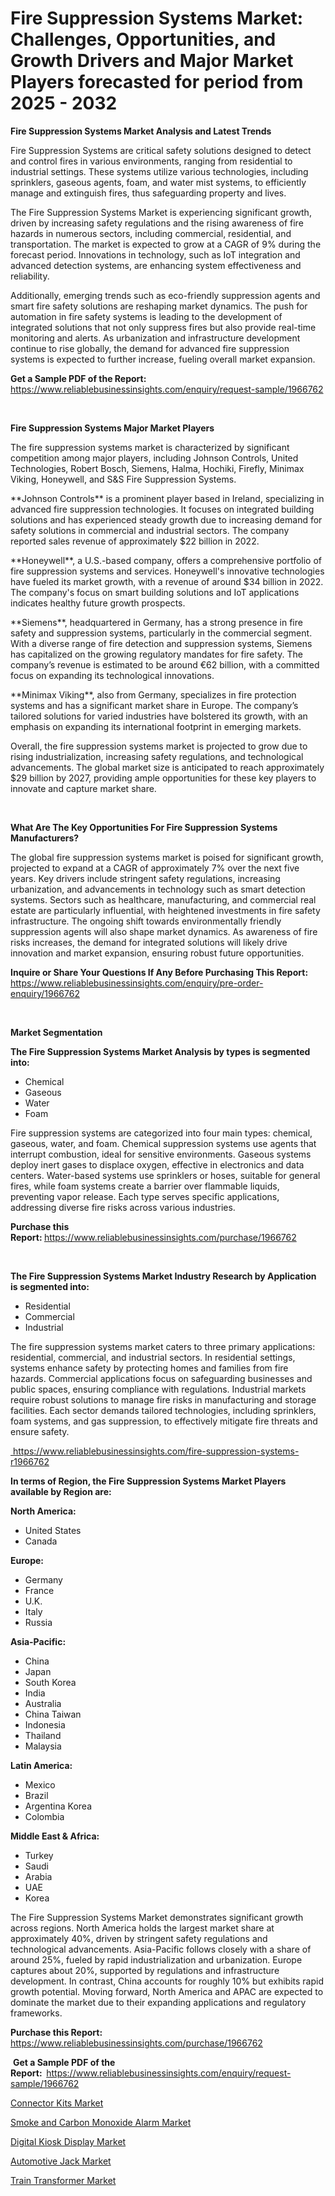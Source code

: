<p><h1>Fire Suppression Systems Market: Challenges, Opportunities, and Growth Drivers and Major Market Players forecasted for period from 2025 - 2032</h1></p><p><strong>Fire Suppression Systems Market Analysis and Latest Trends</strong></p>
<p><p>Fire Suppression Systems are critical safety solutions designed to detect and control fires in various environments, ranging from residential to industrial settings. These systems utilize various technologies, including sprinklers, gaseous agents, foam, and water mist systems, to efficiently manage and extinguish fires, thus safeguarding property and lives.</p><p>The Fire Suppression Systems Market is experiencing significant growth, driven by increasing safety regulations and the rising awareness of fire hazards in numerous sectors, including commercial, residential, and transportation. The market is expected to grow at a CAGR of 9% during the forecast period. Innovations in technology, such as IoT integration and advanced detection systems, are enhancing system effectiveness and reliability. </p><p>Additionally, emerging trends such as eco-friendly suppression agents and smart fire safety solutions are reshaping market dynamics. The push for automation in fire safety systems is leading to the development of integrated solutions that not only suppress fires but also provide real-time monitoring and alerts. As urbanization and infrastructure development continue to rise globally, the demand for advanced fire suppression systems is expected to further increase, fueling overall market expansion.</p></p>
<p><strong>Get a Sample PDF of the Report:&nbsp;</strong> <a href="https://www.reliablebusinessinsights.com/enquiry/request-sample/1966762?utm_campaign=62&utm_medium=2&utm_source=Github&utm_content=ia&utm_term=10042025&utm_id=fire-suppression-systems">https://www.reliablebusinessinsights.com/enquiry/request-sample/1966762</a></p>
<p>&nbsp;</p>
<p><strong>Fire Suppression Systems Major Market Players</strong></p>
<p><p>The fire suppression systems market is characterized by significant competition among major players, including Johnson Controls, United Technologies, Robert Bosch, Siemens, Halma, Hochiki, Firefly, Minimax Viking, Honeywell, and S&S Fire Suppression Systems. </p><p>**Johnson Controls** is a prominent player based in Ireland, specializing in advanced fire suppression technologies. It focuses on integrated building solutions and has experienced steady growth due to increasing demand for safety solutions in commercial and industrial sectors. The company reported sales revenue of approximately $22 billion in 2022.</p><p>**Honeywell**, a U.S.-based company, offers a comprehensive portfolio of fire suppression systems and services. Honeywell's innovative technologies have fueled its market growth, with a revenue of around $34 billion in 2022. The company's focus on smart building solutions and IoT applications indicates healthy future growth prospects.</p><p>**Siemens**, headquartered in Germany, has a strong presence in fire safety and suppression systems, particularly in the commercial segment. With a diverse range of fire detection and suppression systems, Siemens has capitalized on the growing regulatory mandates for fire safety. The company’s revenue is estimated to be around €62 billion, with a committed focus on expanding its technological innovations.</p><p>**Minimax Viking**, also from Germany, specializes in fire protection systems and has a significant market share in Europe. The company’s tailored solutions for varied industries have bolstered its growth, with an emphasis on expanding its international footprint in emerging markets.</p><p>Overall, the fire suppression systems market is projected to grow due to rising industrialization, increasing safety regulations, and technological advancements. The global market size is anticipated to reach approximately $29 billion by 2027, providing ample opportunities for these key players to innovate and capture market share.</p></p>
<p>&nbsp;</p>
<p><strong>What Are The Key Opportunities For Fire Suppression Systems Manufacturers?</strong></p>
<p><p>The global fire suppression systems market is poised for significant growth, projected to expand at a CAGR of approximately 7% over the next five years. Key drivers include stringent safety regulations, increasing urbanization, and advancements in technology such as smart detection systems. Sectors such as healthcare, manufacturing, and commercial real estate are particularly influential, with heightened investments in fire safety infrastructure. The ongoing shift towards environmentally friendly suppression agents will also shape market dynamics. As awareness of fire risks increases, the demand for integrated solutions will likely drive innovation and market expansion, ensuring robust future opportunities.</p></p>
<p><strong>Inquire or Share Your Questions If Any Before Purchasing This Report:</strong> <a href="https://www.reliablebusinessinsights.com/enquiry/pre-order-enquiry/1966762?utm_campaign=62&utm_medium=2&utm_source=Github&utm_content=ia&utm_term=10042025&utm_id=fire-suppression-systems">https://www.reliablebusinessinsights.com/enquiry/pre-order-enquiry/1966762</a></p>
<p>&nbsp;</p>
<p><strong>Market Segmentation</strong></p>
<p><strong>The Fire Suppression Systems Market Analysis by types is segmented into:</strong></p>
<p><ul><li>Chemical</li><li>Gaseous</li><li>Water</li><li>Foam</li></ul></p>
<p><p>Fire suppression systems are categorized into four main types: chemical, gaseous, water, and foam. Chemical suppression systems use agents that interrupt combustion, ideal for sensitive environments. Gaseous systems deploy inert gases to displace oxygen, effective in electronics and data centers. Water-based systems use sprinklers or hoses, suitable for general fires, while foam systems create a barrier over flammable liquids, preventing vapor release. Each type serves specific applications, addressing diverse fire risks across various industries.</p></p>
<p><strong>Purchase this Report:&nbsp;</strong><a href="https://www.reliablebusinessinsights.com/purchase/1966762?utm_campaign=62&utm_medium=2&utm_source=Github&utm_content=ia&utm_term=10042025&utm_id=fire-suppression-systems">https://www.reliablebusinessinsights.com/purchase/1966762</a></p>
<p>&nbsp;</p>
<p><strong>The Fire Suppression Systems Market Industry Research by Application is segmented into:</strong></p>
<p><ul><li>Residential</li><li>Commercial</li><li>Industrial</li></ul></p>
<p><p>The fire suppression systems market caters to three primary applications: residential, commercial, and industrial sectors. In residential settings, systems enhance safety by protecting homes and families from fire hazards. Commercial applications focus on safeguarding businesses and public spaces, ensuring compliance with regulations. Industrial markets require robust solutions to manage fire risks in manufacturing and storage facilities. Each sector demands tailored technologies, including sprinklers, foam systems, and gas suppression, to effectively mitigate fire threats and ensure safety.</p></p>
<p><a href="https://www.reliablebusinessinsights.com/fire-suppression-systems-r1966762?utm_campaign=62&utm_medium=2&utm_source=Github&utm_content=ia&utm_term=10042025&utm_id=fire-suppression-systems">&nbsp;https://www.reliablebusinessinsights.com/fire-suppression-systems-r1966762</a></p>
<p><strong>In terms of Region, the Fire Suppression Systems Market Players available by Region are:</strong></p>
<p>
    <p> <strong> North America: </strong>
        <ul>
            <li>United States</li>
            <li>Canada</li>
        </ul>
        </p> 
    <p> <strong> Europe: </strong>
        <ul>
            <li>Germany</li>
            <li>France</li>
            <li>U.K.</li>
            <li>Italy</li>
            <li>Russia</li>
        </ul>
        </p> 
    <p> <strong> Asia-Pacific: </strong>
        <ul>
            <li>China</li>
            <li>Japan</li>
            <li>South Korea</li>
            <li>India</li>
            <li>Australia</li>
            <li>China Taiwan</li>
            <li>Indonesia</li>
            <li>Thailand</li>
            <li>Malaysia</li>
        </ul>
        </p> 
    <p> <strong> Latin America: </strong>
        <ul>
            <li>Mexico</li>
            <li>Brazil</li>
            <li>Argentina Korea</li>
            <li>Colombia</li>
        </ul>
        </p> 
    <p> <strong> Middle East & Africa: </strong>
        <ul>
            <li>Turkey</li>
            <li>Saudi</li>
            <li>Arabia</li>
            <li>UAE</li>
            <li>Korea</li>
        </ul>
    </p>
    </p>
<p><p>The Fire Suppression Systems Market demonstrates significant growth across regions. North America holds the largest market share at approximately 40%, driven by stringent safety regulations and technological advancements. Asia-Pacific follows closely with a share of around 25%, fueled by rapid industrialization and urbanization. Europe captures about 20%, supported by regulations and infrastructure development. In contrast, China accounts for roughly 10% but exhibits rapid growth potential. Moving forward, North America and APAC are expected to dominate the market due to their expanding applications and regulatory frameworks.</p></p>
<p><strong>Purchase this Report: </strong><a href="https://www.reliablebusinessinsights.com/purchase/1966762?utm_campaign=62&utm_medium=2&utm_source=Github&utm_content=ia&utm_term=10042025&utm_id=fire-suppression-systems">https://www.reliablebusinessinsights.com/purchase/1966762</a></p>
<p>&nbsp;<strong>Get a Sample PDF of the Report:&nbsp;&nbsp;</strong><a href="https://www.reliablebusinessinsights.com/enquiry/request-sample/1966762?utm_campaign=62&utm_medium=2&utm_source=Github&utm_content=ia&utm_term=10042025&utm_id=fire-suppression-systems">https://www.reliablebusinessinsights.com/enquiry/request-sample/1966762</a></p>
<p><strong></strong></p>
<p><p><a href="https://github.com/penglatilles/Market-Research-Report-List-1/blob/main/connector-kits-market.md?utm_campaign=62&utm_medium=2&utm_source=Github&utm_content=ia&utm_term=10042025&utm_id=fire-suppression-systems">Connector Kits Market</a></p><p><a href="https://github.com/hartsockdonnette82/Market-Research-Report-List-1/blob/main/smoke-and-carbon-monoxide-alarm-market.md?utm_campaign=62&utm_medium=2&utm_source=Github&utm_content=ia&utm_term=10042025&utm_id=fire-suppression-systems">Smoke and Carbon Monoxide Alarm Market</a></p><p><a href="https://github.com/akaalahk/Market-Research-Report-List-1/blob/main/digital-kiosk-display-market.md?utm_campaign=62&utm_medium=2&utm_source=Github&utm_content=ia&utm_term=10042025&utm_id=fire-suppression-systems">Digital Kiosk Display Market</a></p><p><a href="https://github.com/dmitriyvo6rog/Market-Research-Report-List-1/blob/main/automotive-jack-market.md?utm_campaign=62&utm_medium=2&utm_source=Github&utm_content=ia&utm_term=10042025&utm_id=fire-suppression-systems">Automotive Jack Market</a></p><p><a href="https://github.com/petbigbeepjn/Market-Research-Report-List-2/blob/main/train-transformer-market.md?utm_campaign=62&utm_medium=2&utm_source=Github&utm_content=ia&utm_term=10042025&utm_id=fire-suppression-systems">Train Transformer Market</a></p></p>